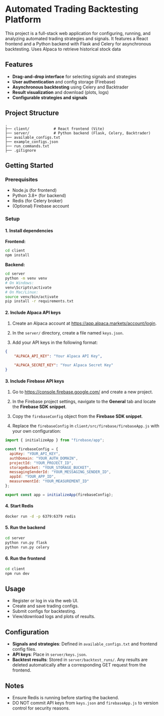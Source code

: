 # Automated Trading Backtesting Platform

This project is a full-stack web application for configuring, running, and analyzing automated trading strategies and signals. It features a React frontend and a Python backend with Flask and Celery for asynchronous backtesting. Uses Alpaca to retrieve historical stock data

## Features

- **Drag-and-drop interface** for selecting signals and strategies
- **User authentication** and config storage (Firebase)
- **Asynchronous backtesting** using Celery and Backtrader
- **Result visualization** and download (plots, logs)
- **Configurable strategies and signals**

## Project Structure

```
.
├── client/           # React frontend (Vite)
├── server/           # Python backend (Flask, Celery, Backtrader)
├── available_configs.txt
├── example_configs.json
├── run_commands.txt
├── .gitignore
```

## Getting Started

### Prerequisites

- Node.js (for frontend)
- Python 3.8+ (for backend)
- Redis (for Celery broker)
- (Optional) Firebase account

### Setup

#### 1. Install dependencies

**Frontend:**
```sh
cd client
npm install
```

**Backend:**
```sh
cd server
python -m venv venv
# On Windows:
venv\Scripts\activate
# On Mac/Linux:
source venv/bin/activate
pip install -r requirements.txt
```

#### 2. Include Alpaca API keys
1. Create an Alpaca account at https://app.alpaca.markets/account/login.

2. In the `server/` directory, create a file named `keys.json`.

3. Add your API keys in the following format:
```json
{
    "ALPACA_API_KEY": "Your Alpaca API Key",

    "ALPACA_SECRET_KEY": "Your Alpaca Secret Key"
}
```

#### 3. Include Firebase API keys
1. Go to https://console.firebase.google.com/ and create a new project.

2. In the Firebase project settings, navigate to the **General** tab and locate the **Firebase SDK snippet**.

3. Copy the `firebaseConfig` object from the **Firebase SDK snippet**.

4. Replace the `firebaseConfig` in `client/src/firebase/firebaseApp.js` with your own configuration:
```javascript
import { initializeApp } from "firebase/app";

const firebaseConfig = {
  apiKey: "YOUR_API_KEY",
  authDomain: "YOUR_AUTH_DOMAIN",
  projectId: "YOUR_PROJECT_ID",
  storageBucket: "YOUR_STORAGE_BUCKET",
  messagingSenderId: "YOUR_MESSAGING_SENDER_ID",
  appId: "YOUR_APP_ID",
  measurementId: "YOUR_MEASUREMENT_ID"
};

export const app = initializeApp(firebaseConfig);
```

#### 4. Start Redis

```sh
docker run -d -p 6379:6379 redis
```

#### 5. Run the backend

```sh
cd server
python run.py flask
python run.py celery
```

#### 6. Run the frontend

```sh
cd client
npm run dev
```

## Usage

- Register or log in via the web UI.
- Create and save trading configs.
- Submit configs for backtesting.
- View/download logs and plots of results.

## Configuration

- **Signals and strategies**: Defined in `available_configs.txt` and frontend config files.
- **API keys**: Place in `server/keys.json`.
- **Backtest results**: Stored in `server/backtest_runs/`. Any results are deleted automatically after a corresponding GET request from the frontend.

## Notes
- Ensure Redis is running before starting the backend.
- DO NOT commit API keys from `keys.json` and `firebaseApp.js` to version control for security reasons.